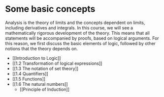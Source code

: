 # Some basic concepts

Analysis is the theory of limits and the concepts dependent on limits, including derivatives and integrals. In this course, we will see a mathematically rigorous development of the theory. This means that all statements will be accompanied by proofs, based on logical arguments. For this reason, we first discuss the basic elements of logic, followed by other notions that the theory depends on.

- [[Introduction to Logic]]
- [[1.2 Transformation of logical expressions]]
- [[1.3 The notation of set theory]]
- [[1.4 Quantifiers]]
- [[1.5 Functions]]
- [[1.6 The natural numbers]]
	- [[Principle of Induction]]
